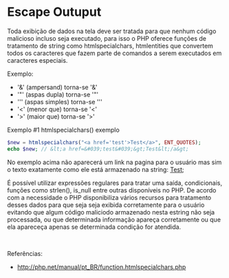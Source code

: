 # Escape Outuput

Toda exibição de dados na tela deve ser tratada para que nenhum código malicioso incluso seja executado,
para isso o PHP oferece funções de tratamento de string como htmlspecialchars, htmlentities que convertem 
todos os caracteres que fazem parte de comandos a serem executados em caracteres especiais.

Exemplo:

* '&' (ampersand) torna-se '&amp;'
* '"' (aspas dupla) torna-se '&quot;'
* ''' (aspas simples) torna-se '&#039;'
* '<' (menor que) torna-se '&lt;'
* '>' (maior que) torna-se '&gt;'

Exemplo #1 htmlspecialchars() exemplo


```php
$new = htmlspecialchars("<a href='test'>Test</a>", ENT_QUOTES);
echo $new; // &lt;a href=&#039;test&#039;&gt;Test&lt;/a&gt; 
```

No exemplo acima não aparecerá um link na pagina para o usuário mas sim o texto 
exatamente como ele está armazenado na string: <a href='test'>Test</a>;

É possível utilizar expressões regulares para tratar uma saída, condicionais, funções como
strlen(), is_null entre outras disponíveis no PHP. De acordo com a necessidade o 
PHP disponibiliza vários recursos para tratamento desses dados para que seja seja 
exibida corretamente para o usuário evitando que algum código maliciodo armazenado nesta
estring não seja processada, ou que determinada informação apareça corretamente ou que ela 
apareceça apenas se determinada condição for atendida.

<br />

Referências:

 * http://php.net/manual/pt_BR/function.htmlspecialchars.php
